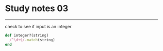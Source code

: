 # Study notes 03
-------------
check to see if input is an integer
```ruby
def integer?(string)
  /^\d+$/.match(string)
end
```